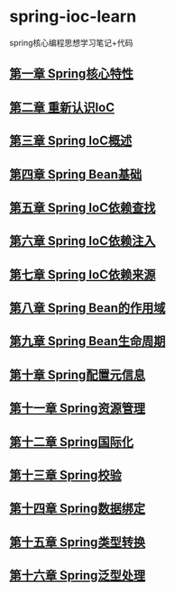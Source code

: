 # spring-ioc-learn

spring核心编程思想学习笔记+代码

## [第一章 Spring核心特性](https://github.com/wkk1994/spring-ioc-learn/blob/master/第一章Spring核心特性.md)

## [第二章 重新认识IoC](https://github.com/wkk1994/spring-ioc-learn/blob/master/java-beans-demo)

## [第三章 Spring IoC概述](https://github.com/wkk1994/spring-ioc-learn/blob/master/ioc-container-overview)

## [第四章 Spring Bean基础](https://github.com/wkk1994/spring-ioc-learn/blob/master/spring-bean)

## [第五章 Spring IoC依赖查找](https://github.com/wkk1994/spring-ioc-learn/blob/master/dependency-lookup)

## [第六章 Spring IoC依赖注入](https://github.com/wkk1994/spring-ioc-learn/blob/master/dependency-injection)

## [第七章 Spring IoC依赖来源](https://github.com/wkk1994/spring-ioc-learn/blob/master/dependency-source)

## [第八章 Spring Bean的作用域](https://github.com/wkk1994/spring-ioc-learn/blob/master/bean-scope)

## [第九章 Spring Bean生命周期](https://github.com/wkk1994/spring-ioc-learn/blob/master/bean-cyclelife)

## [第十章 Spring配置元信息](https://github.com/wkk1994/spring-ioc-learn/blob/master/configuration-metadata)

## [第十一章 Spring资源管理](https://github.com/wkk1994/spring-ioc-learn/blob/master/resource)

## [第十二章 Spring国际化](https://github.com/wkk1994/spring-ioc-learn/blob/master/i18n)

## [第十三章 Spring校验](https://github.com/wkk1994/spring-ioc-learn/blob/master/validation)

## [第十四章 Spring数据绑定](https://github.com/wkk1994/spring-ioc-learn/blob/master/validation)

## [第十五章 Spring类型转换](https://github.com/wkk1994/spring-ioc-learn/blob/master/data-binding)

## [第十六章 Spring泛型处理](https://github.com/wkk1994/spring-ioc-learn/blob/master/generic)